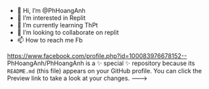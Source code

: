 - 👋 Hi, I’m @PhHoangAnh
- 👀 I’m interested in Replit
- 🌱 I’m currently learning ThPt
- 💞️ I’m looking to collaborate on replit
- 📫 How to reach me Fb

https://www.facebook.com/profile.php?id=100083976678152--
PhHoangAnh/PhHoangAnh is a ✨ special ✨ repository because its `README.md` (this file) appears on your GitHub profile.
You can click the Preview link to take a look at your changes.
--->
